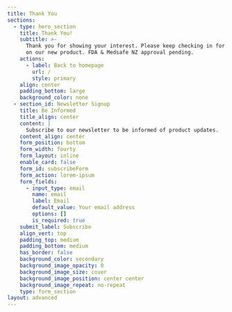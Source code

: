 ```yaml
---
title: Thank You
sections:
  - type: hero_section
    title: Thank You!
    subtitle: >-
      Thank you for showing your interest. Please keep checking in for updates
      on our new product. FDA & Medsafe NZ approval pending.
    actions:
      - label: Back to homepage
        url: /
        style: primary
    align: center
    padding_bottom: large
    background_color: none
  - section_id: Newsletter Signup
    title: Be Informed
    title_align: center
    content: |
      Subscribe to our newsletter to be informed of product updates.
    content_align: center
    form_position: bottom
    form_width: fourty
    form_layout: inline
    enable_card: false
    form_id: subscribeForm
    form_action: lorem-ipsum
    form_fields:
      - input_type: email
        name: email
        label: Email
        default_value: Your email address
        options: []
        is_required: true
    submit_label: Subscribe
    align_vert: top
    padding_top: medium
    padding_bottom: medium
    has_border: false
    background_color: secondary
    background_image_opacity: 0
    background_image_size: cover
    background_image_position: center center
    background_image_repeat: no-repeat
    type: form_section
layout: advanced
---
```

